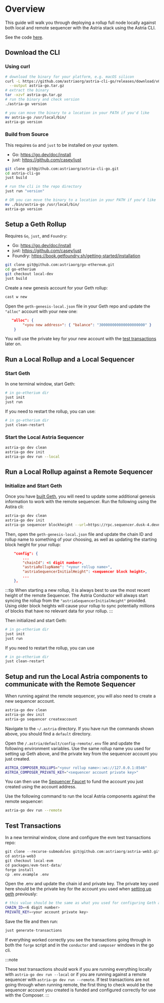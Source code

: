# Overview

This guide will walk you through deploying a rollup full node locally against
both local and remote sequencer with the Astria stack using the Astria CLI.

See the code [here](https://github.com/astriaorg/astria-cli-go).

## Download the CLI

### Using curl

```bash
# download the binary for your platform, e.g. macOS silicon
curl -L https://github.com/astriaorg/astria-cli-go/releases/download/v0.7.0/astria-go-v0.7.0-darwin-arm64.tar.gz \
  --output astria-go.tar.gz
# extract the binary
tar -xzvf astria-go.tar.gz
# run the binary and check version
./astria-go version

# you can move the binary to a location in your PATH if you'd like
mv astria-go /usr/local/bin/
astria-go version
```

### Build from Source

This requires `Go` and `just` to be installed on your system.

- Go: https://go.dev/doc/install
- just: https://github.com/casey/just

```bash
git clone git@github.com:astriaorg/astria-cli-go.git
cd astria-cli-go
just build

# run the cli in the repo directory
just run "version"

# OR you can move the binary to a location in your PATH if you'd like
mv ./bin/astria-go /usr/local/bin/
astria-go version
```

## Setup a Geth Rollup

Requires `Go`, `just`, and `Foundry`:

- Go: https://go.dev/doc/install
- just: https://github.com/casey/just
- Foundry: https://book.getfoundry.sh/getting-started/installation

```bash
git clone git@github.com:astriaorg/go-ethereum.git
cd go-etherium
git checkout local-dev
just build
```

Create a new genesis account for your Geth rollup:

```bash
cast w new
```

Open the `geth-genesis-local.json` file in your Geth repo and update the
`"alloc"` account with your new one:

```json
   "alloc": {
        "<you new address>": { "balance": "300000000000000000000" }
    }
```

You will use the private key for your new account with the [test
transactions](#test-transactions) later on.

<!-- ## Download and Build the Messenger Rollup

tbd -->

## Run a Local Rollup and a Local Sequencer

### Start Geth

In one terminal window, start Geth:

```bash
# in go-etherium dir
just init
just run
```

If you need to restart the rollup, you can use:

```bash
# in go-etherium dir
just clean-restart
```

### Start the Local Astria Sequencer

```bash
astria-go dev clean
astria-go dev init
astria-go dev run --local
```

## Run a Local Rollup against a Remote Sequencer

### Initialize and Start Geth

Once you have [built Geth](#setup-a-geth-rollup), you will need to update some
additional genesis information to work with the remote sequencer. Run the
following using the Astira cli:

```bash
astria-go dev clean
astria-go dev init
astria-go sequencer blockheight --url=https://rpc.sequencer.dusk-4.devnet.astria.org
```

Then, open the `geth-genesis-local.json` file and update the chain ID and rollup
name to something of your choosing, as well as updating the starting block
height for your rollup:

```json
    "config": {
        ...
        "chainId": <6 digit number>,
        "astriaRollupName": "<your rollup name>",
        "astriaSequencerInitialHeight": <sequencer block height>,
        ...
    },
```

:::tip
When starting a new rollup, it is always best to use the most recent height of
the remote Sequencer. The Astria Conductor will always start syncing the rollup
from the `"astriaSequencerInitialHeight"` provided. Using older block heights
will cause your rollup to sync potentially millions of blocks that have no
relevant data for your rollup.
:::

Then initialized and start Geth:

```bash
# in go-etherium dir
just init
just run
```

If you need to restart the rollup, you can use

```bash
# in go-etherium dir
just clean-restart
```

## Setup and run the Local Astria components to communicate with the Remote Sequencer

When running against the remote sequencer, you will also need to create a new
sequencer account.

```bash
astria-go dev clean
astria-go dev init
astria-go sequencer createaccount
```

Navigate to the `~/.astria` directory. If you have run the commands shown above, you should find a `default` directory.

Open the `/.astria/default/config-remote/.env` file and update the following
environment variables. Use the same rollup name you used for setting up Geth
above, and the private key from the sequencer account you just created.

```bash
ASTRIA_COMPOSER_ROLLUPS="<your rollup name>::ws://127.0.0.1:8546"
ASTRIA_COMPOSER_PRIVATE_KEY="<sequencer account private key>"
```

You can then use the [Sequencer Faucet](https://faucet.sequencer.dusk-4.devnet.astria.org/) to fund the account you just created using the account address.

Use the following command to run the local Astria components against the remote
sequencer:

```bash
astria-go dev run --remote
```

## Test Transactions

In a new terminal window, clone and configure the evm test transactions repo:

```rust
git clone --recurse-submodules git@github.com:astriaorg/astria-web3.git
cd astria-web3
git checkout local-evm
cd packages/evm-test-data/
forge install
cp .env.example .env
```

Open the .env and update the chain id and private key. The private key used here
should be the private key for the account you used when [setting up
geth](#setup-a-geth-rollup) previously:

```bash
# this value should be the same as what you used for configuring Geth above
CHAIN_ID=<6 digit number>
PRIVATE_KEY=<your account private key>
```

Save the file and then run:

```rust
just generate-transactions
```

If everything worked correctly you see the transactions going through in both
the `forge` script and in the `conductor` and `composer` windows in the go cli.

:::note

These test transactions should work if you are running everything locally with
`astria-go dev run --local` or if you are running against a remote sequencer
with `astria-go dev run --remote`. If test transactions are not going through
when running remote, the first thing to check would be the sequencer account you
created is funded and configured correctly for use with the Composer.
:::
